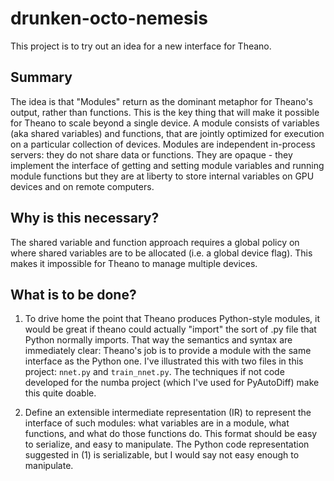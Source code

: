 drunken-octo-nemesis
====================

This project is to try out an idea for a new interface for Theano.

Summary
-------

The idea is that "Modules" return as the dominant metaphor for Theano's output,
rather than functions. This is the key thing that will make it possible for
Theano to scale beyond a single device. A module consists of variables (aka
shared variables) and functions, that are jointly optimized for execution on a
particular collection of devices.  Modules are independent in-process servers:
they do not share data or functions.  They are opaque - they implement the
interface of getting and setting module variables and running module functions
but they are at liberty to store internal variables on GPU devices and on remote
computers.


Why is this necessary?
----------------------

The shared variable and function approach requires a global policy on where
shared variables are to be allocated (i.e. a global device flag). This makes it
impossible for Theano to manage multiple devices.


What is to be done?
-------------------

1. To drive home the point that Theano produces Python-style modules, it would
   be great if theano could actually "import" the sort of .py file that Python
   normally imports. That way the semantics and syntax are immediately clear:
   Theano's job is to provide a module with the same interface as the Python
   one.  I've illustrated this with two files in this project: `nnet.py` and
   `train_nnet.py`. The techniques if not code developed for the numba project
   (which I've used for PyAutoDiff) make this quite doable.

2. Define an extensible intermediate representation (IR) to represent the
   interface of such modules: what variables are in a module, what functions,
   and what do those functions do.  This format should be easy to serialize, and
   easy to manipulate.  The Python code representation suggested in (1) is
   serializable, but I would say not easy enough to manipulate.

